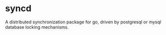 # syncd

A distributed synchronization package for go, driven by postgresql or mysql database locking mechanisms.
